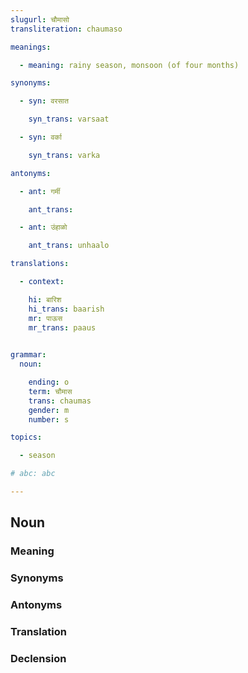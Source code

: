 ```yaml
---
slugurl: चौमासो
transliteration: chaumaso

meanings:

  - meaning: rainy season, monsoon (of four months) 

synonyms:

  - syn: वरसात

    syn_trans: varsaat

  - syn: वर्का

    syn_trans: varka

antonyms:

  - ant: गर्मी

    ant_trans: 

  - ant: उंहाळो

    ant_trans: unhaalo

translations:

  - context:

    hi: बारिश
    hi_trans: baarish
    mr: पाऊस
    mr_trans: paaus
    

grammar:
  noun:

    ending: o
    term: चौमास
    trans: chaumas
    gender: m 
    number: s

topics:

  - season

# abc: abc   

---
```


## Noun

<!-- <fos :grammar="grammar" ></fos> -->

### Meaning

<meaning :meanings="meanings" ></meaning>

### Synonyms

<syn :syn="synonyms" ></syn>

### Antonyms

<ant :ant="antonyms" ></ant>

### Translation

<translation :translation="translations" ></translation>

### Declension

<noun-decl :grammar="grammar" ></noun-decl>
